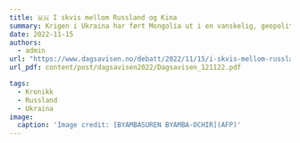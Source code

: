 ```yaml
---
title: 🇲🇳 I skvis mellom Russland og Kina
summary: Krigen i Ukraina har ført Mongolia ut i en vanskelig, geopolitisk balansegang.
date: 2022-11-15
authors:
  - admin
url: "https://www.dagsavisen.no/debatt/2022/11/15/i-skvis-mellom-russland-og-kina/"
url_pdf: content/post/dagsavisen2022/Dagsavisen_121122.pdf

tags:
  - Kronikk
  - Russland
  - Ukraina
image: 
  caption: 'Image credit: [BYAMBASUREN BYAMBA-OCHIR](AFP)'
---
```


